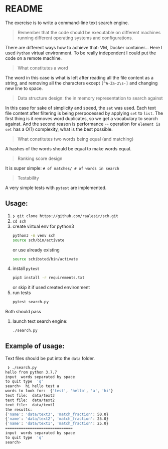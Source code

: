 # README

The exercise is to write a command-line text search engine.
 > Remember that the code should be executable on different machines running different operating systems and configurations.

There are different ways how to achieve that: VM, Docker container... Here  I used
`Python` virtual environment. To be really independent I  could put the code
on a  remote   machine.

>What constitutes a word

The word in this case is what is left  after reading all the file content as a string,
and removing all the characters  except `[^A-Za-z\s-]` and  changing new line
to space.

>Data structure design: the in memory representation to search against

In  this case for sake of simplicity and speed, the `set` was used.
Each text file content after filtering is being  prerpocessed by applying
`set` to `list`. The first thing is it  removes word duplicates, so we get
a vocabulary to search against. And the second reason is performance --
operation for  `element is set` has a O(1) complexity,
what  is the best possible.

>What constitutes two words being equal (and matching)

A hashes of the words should be equal to make words equal.

>Ranking score design

It is super simple: `# of matches/ # of words in search`

>Testability

A very simple tests with `pytest` are implemented.


## Usage:

1. `❯ git clone https://github.com/raalesir/sch.git`
1. `cd sch`
1. create virtual env for python3
    ```bash
    python3 -m venv sch
    source sch/bin/activate
    ```
    or use already existing
    ```bash
    source schibsted/bin/activate
    ```
1. install `pytest`
   ```bash
   pip3 install -r requirements.txt
   ```
   or skip it if used created  environment
1. run tests
   ```bash
   pytest search.py
   ```
  Both should pass
1. launch text search engine:
   ```bash
   ./search.py
   ```

##  Example of usage:

Text  files should be put  into the `data` folder.

```bash
 ❯ ./search.py                                                                                                                                                                                                          [08:42:08]
hello from python 3.7.7
input  words separated by space
to quit type  'q'
search>  hi hello test a
words to look for:  {'test', 'hello', 'a', 'hi'}
text file:  data/text3
text file:  data/text2
text file:  data/text1
the results:
{'name': 'data/text3', 'match_fraction': 50.0}
{'name': 'data/text2', 'match_fraction': 25.0}
{'name': 'data/text1', 'match_fraction': 25.0}
==============================
input  words separated by space
to quit type  'q'
search>
```
